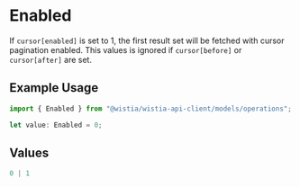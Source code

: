 # Enabled

If `cursor[enabled]` is set to 1, the first result set will be fetched with cursor pagination enabled. This
values is ignored if `cursor[before]` or `cursor[after]` are set.


## Example Usage

```typescript
import { Enabled } from "@wistia/wistia-api-client/models/operations";

let value: Enabled = 0;
```

## Values

```typescript
0 | 1
```